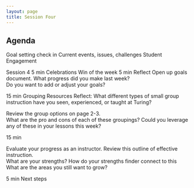 ```yaml
---
layout: page
title: Session Four
---
```


## Agenda

Goal setting check in
Current events, issues, challenges
Student Engagement



Session 4 
5 min
Celebrations
Win of the week
5 min
Reflect
Open up goals document. 
What progress did you make last week?  
Do you want to add or adjust your goals?

15 min
Grouping Resources
Reflect:  What different types of small group instruction have you seen, experienced, or taught at Turing?

Review the group options on page 2-3.  
What are the pro and cons of each of these groupings?
Could you leverage any of these in your lessons this week?


15 min


Evaluate your progress as an instructor.  Review this outline of effective instruction.  
What are your strengths? How do your strengths finder connect to this
What are the areas you still want to grow?


5 min
Next steps

